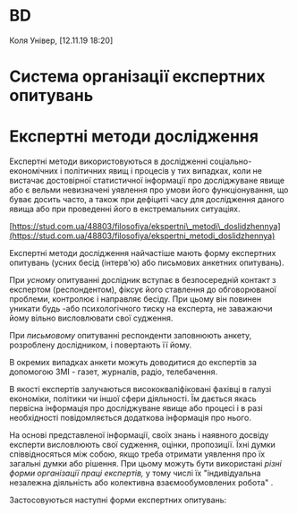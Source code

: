 # BD
Коля Універ, [12.11.19 18:20]
# Система організації експертних опитувань

# Експертні методи дослідження

Експертні методи використовуються в дослідженні соціально-економічних і політичних явищ і процесів у тих випадках, коли не вистачає достовірної статистичної інформації про досліджуване явище або є вельми невизначені уявлення про умови його функціонування, що буває досить часто, а також при дефіциті часу для дослідження даного явища або при проведенні його в екстремальних ситуаціях.

[https://stud.com.ua/48803/filosofiya/ekspertni\_metodi\_doslidzhennya](https://stud.com.ua/48803/filosofiya/ekspertni_metodi_doslidzhennya)

Експертні методи дослідження найчастіше мають форму експертних опитувань (усних бесід (інтерв&#39;ю) або письмових анкетних опитувань).

При _усному_ опитуванні дослідник вступає в безпосередній контакт з експертом (респондентом), фіксує його ставлення до обговорюваної проблеми, контролює і направляє бесіду. При цьому він повинен уникати будь -або психологічного тиску на експерта, не заважаючи йому вільно висловлювати свої судження.

При _письмовому_ опитуванні респонденти заповнюють анкету, розроблену дослідником, і повертають її йому.

В окремих випадках анкети можуть доводитися до експертів за допомогою ЗМІ - газет, журналів, радіо, телебачення.

В якості експертів залучаються висококваліфіковані фахівці в галузі економіки, політики чи іншої сфери діяльності. Їм дається якась первісна інформація про досліджуване явище або процесі і в разі необхідності повідомляється додаткова інформація про нього.

На основі представленої інформації, своїх знань і наявного досвіду експерти висловлюють свої судження, оцінки, пропозиції. Їхні думки співвідносяться між собою, якщо треба отримати уявлення про їх загальні думки або рішення. При цьому можуть бути використані _різні форми організації праці експертів,_ у тому числі їх &quot;індивідуальна незалежна діяльність або колективна взаємообумовлених робота&quot; .

Застосовуються наступні форми експертних опитувань:
